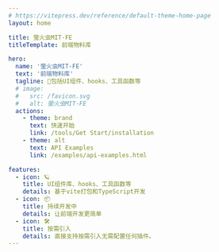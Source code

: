 ```yaml
---
# https://vitepress.dev/reference/default-theme-home-page
layout: home

title: 萤火虫MIT-FE
titleTemplate: 前端物料库

hero:
  name: '萤火虫MIT-FE'
  text: '前端物料库'
  tagline: 🎉包括UI组件、hooks、工具函数等
  # image:
  #   src: /favicon.svg
  #   alt: 萤火虫MIT-FE
  actions:
    - theme: brand
      text: 快速开始
      link: /tools/Get Start/installation
    - theme: alt
      text: API Examples
      link: /examples/api-examples.html

features:
  - icon: 🪐
    title: UI组件库、hooks、工具函数等
    details: 基于vite打包和TypeScript开发
  - icon: 📦
    title: 持续开发中
    details: 让前端开发更简单
  - icon: 🛠️
    title: 按需引入
    details: 直接支持按需引入无需配置任何插件。
---
```

